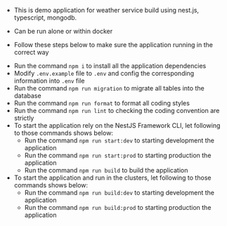 * This is demo application for weather service build using nest.js, typescript, mongodb. 
* Can be run alone or within docker

* Follow these steps below to make sure the application running in the correct way

- Run the command `npm i` to install all the application dependencies
- Modify `.env.example` file to `.env` and config the corresponding information into `.env` file
- Run the command `npm run migration` to migrate all tables into the database
- Run the command `npm run format` to format all coding styles
- Run the command `npm run lint` to checking the coding convention are strictly
- To start the application rely on the NestJS Framework CLI, let following to those commands shows below:
  + Run the command `npm run start:dev` to starting development the application
  + Run the command `npm run start:prod` to starting production the application
  + Run the command `npm run build` to build the application
- To start the application and run in the clusters, let following to those commands shows below:
  + Run the command `npm run build:dev` to starting development the application
  + Run the command `npm run build:prod` to starting production the application 
